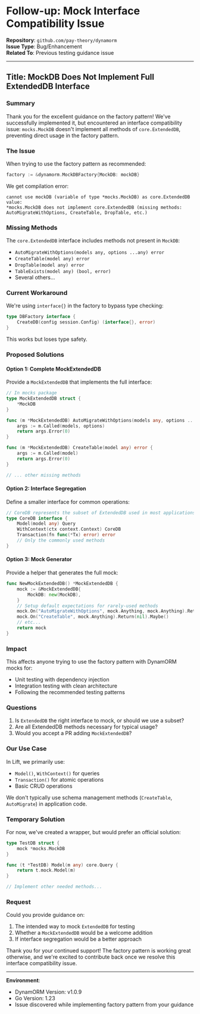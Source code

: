 # Follow-up: Mock Interface Compatibility Issue

**Repository**: `github.com/pay-theory/dynamorm`  
**Issue Type**: Bug/Enhancement  
**Related To**: Previous testing guidance issue

---

## Title: MockDB Does Not Implement Full ExtendedDB Interface

### Summary

Thank you for the excellent guidance on the factory pattern! We've successfully implemented it, but encountered an interface compatibility issue: `mocks.MockDB` doesn't implement all methods of `core.ExtendedDB`, preventing direct usage in the factory pattern.

### The Issue

When trying to use the factory pattern as recommended:

```go
factory := &dynamorm.MockDBFactory{MockDB: mockDB}
```

We get compilation error:
```
cannot use mockDB (variable of type *mocks.MockDB) as core.ExtendedDB value: 
*mocks.MockDB does not implement core.ExtendedDB (missing methods: 
AutoMigrateWithOptions, CreateTable, DropTable, etc.)
```

### Missing Methods

The `core.ExtendedDB` interface includes methods not present in `MockDB`:
- `AutoMigrateWithOptions(models any, options ...any) error`
- `CreateTable(model any) error`
- `DropTable(model any) error`
- `TableExists(model any) (bool, error)`
- Several others...

### Current Workaround

We're using `interface{}` in the factory to bypass type checking:

```go
type DBFactory interface {
    CreateDB(config session.Config) (interface{}, error)
}
```

This works but loses type safety.

### Proposed Solutions

#### Option 1: Complete MockExtendedDB
Provide a `MockExtendedDB` that implements the full interface:

```go
// In mocks package
type MockExtendedDB struct {
    *MockDB
}

func (m *MockExtendedDB) AutoMigrateWithOptions(models any, options ...any) error {
    args := m.Called(models, options)
    return args.Error(0)
}

func (m *MockExtendedDB) CreateTable(model any) error {
    args := m.Called(model)
    return args.Error(0)
}

// ... other missing methods
```

#### Option 2: Interface Segregation
Define a smaller interface for common operations:

```go
// CoreDB represents the subset of ExtendedDB used in most applications
type CoreDB interface {
    Model(model any) Query
    WithContext(ctx context.Context) CoreDB
    Transaction(fn func(*Tx) error) error
    // Only the commonly used methods
}
```

#### Option 3: Mock Generator
Provide a helper that generates the full mock:

```go
func NewMockExtendedDB() *MockExtendedDB {
    mock := &MockExtendedDB{
        MockDB: new(MockDB),
    }
    // Setup default expectations for rarely-used methods
    mock.On("AutoMigrateWithOptions", mock.Anything, mock.Anything).Return(nil).Maybe()
    mock.On("CreateTable", mock.Anything).Return(nil).Maybe()
    // etc...
    return mock
}
```

### Impact

This affects anyone trying to use the factory pattern with DynamORM mocks for:
- Unit testing with dependency injection
- Integration testing with clean architecture
- Following the recommended testing patterns

### Questions

1. Is `ExtendedDB` the right interface to mock, or should we use a subset?
2. Are all ExtendedDB methods necessary for typical usage?
3. Would you accept a PR adding `MockExtendedDB`?

### Our Use Case

In Lift, we primarily use:
- `Model()`, `WithContext()` for queries
- `Transaction()` for atomic operations
- Basic CRUD operations

We don't typically use schema management methods (`CreateTable`, `AutoMigrate`) in application code.

### Temporary Solution

For now, we've created a wrapper, but would prefer an official solution:

```go
type TestDB struct {
    mock *mocks.MockDB
}

func (t *TestDB) Model(m any) core.Query {
    return t.mock.Model(m)
}

// Implement other needed methods...
```

### Request

Could you provide guidance on:
1. The intended way to mock `ExtendedDB` for testing
2. Whether a `MockExtendedDB` would be a welcome addition
3. If interface segregation would be a better approach

Thank you for your continued support! The factory pattern is working great otherwise, and we're excited to contribute back once we resolve this interface compatibility issue.

---

**Environment**:
- DynamORM Version: v1.0.9
- Go Version: 1.23
- Issue discovered while implementing factory pattern from your guidance 